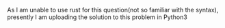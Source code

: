 As I am unable to use rust for this question(not so familiar with the syntax), presently I am uploading the solution to this problem in Python3 
 
